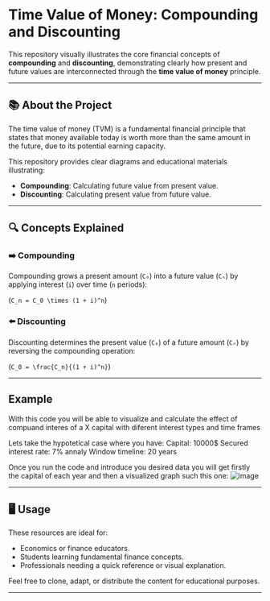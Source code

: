 # Time Value of Money: Compounding and Discounting

This repository visually illustrates the core financial concepts of **compounding** and **discounting**, demonstrating clearly how present and future values are interconnected through the **time value of money** principle.

---

## 📚 About the Project

The time value of money (TVM) is a fundamental financial principle that states that money available today is worth more than the same amount in the future, due to its potential earning capacity.

This repository provides clear diagrams and educational materials illustrating:

- **Compounding**: Calculating future value from present value.
- **Discounting**: Calculating present value from future value.

---

## 🔍 Concepts Explained

### ➡️ Compounding

Compounding grows a present amount (`C₀`) into a future value (`Cₙ`) by applying interest (`i`) over time (`n` periods):

(`C_n = C_0 \times (1 + i)^n`)

### ⬅️ Discounting

Discounting determines the present value (`C₀`) of a future amount (`Cₙ`) by reversing the compounding operation:

(`C_0 = \frac{C_n}{(1 + i)^n}`)

---

## Example

With this code you will be able to visualize and calculate the effect of compuand interes of a X capital with diferent interest types and time frames

Lets take the hypotetical case where you have:
Capital: 10000$
Secured interest rate: 7% annaly
Window timeline: 20 years

Once you run the code and introduce you desired data you will get firstly the capital of each year and then a visualized graph such this one:
![image](https://github.com/user-attachments/assets/b4806b00-cc9c-472d-81e5-e8011aa1e575)

---

## 🖥 Usage

These resources are ideal for:

- Economics or finance educators.
- Students learning fundamental finance concepts.
- Professionals needing a quick reference or visual explanation.

Feel free to clone, adapt, or distribute the content for educational purposes.

---

